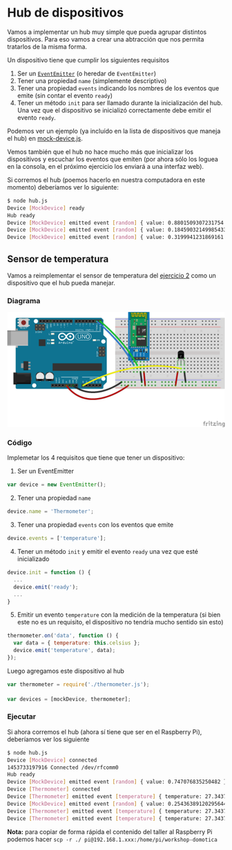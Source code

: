 # Hub de dispositivos

Vamos a implementar un hub muy simple que pueda agrupar distintos dispositivos. Para eso vamos a crear una abtracción que nos permita tratarlos de la misma forma.

Un dispositivo tiene que cumplir los siguientes requisitos

1. Ser un [``EventEmitter``](https://nodejs.org/api/events.html) (o heredar de ``EventEmitter``)
1. Tener una propiedad ``name`` (simplemente descriptivo)
1. Tener una propiedad ``events`` indicando los nombres de los eventos que emite (sin contar el evento ``ready``)
1. Tener un método ``init`` para ser llamado durante la inicialización del hub. Una vez que el dispositivo se inicializó correctamente debe emitir el evento ``ready``.

Podemos ver un ejemplo (ya incluído en la lista de dispositivos que maneja el hub) en [mock-device.js](mock-device.js).

Vemos también que el hub no hace mucho más que inicializar los dispositivos y escuchar los eventos que emiten (por ahora sólo los loguea en la consola, en el próximo ejercicio los enviará a una interfaz web).

Si corremos el hub (poemos hacerlo en nuestra computadora en este momento) deberíamos ver lo siguiente:

```bash
$ node hub.js
Device [MockDevice] ready
Hub ready
Device [MockDevice] emitted event [random] { value: 0.8801509307231754 }
Device [MockDevice] emitted event [random] { value: 0.18459032149985433 }
Device [MockDevice] emitted event [random] { value: 0.3199941231869161 }
```

## Sensor de temperatura

Vamos a reimplementar el sensor de temperatura del [ejercicio 2](../02_sensor-temperatura) como un dispositivo que el hub pueda manejar.

### Diagrama

![Sendor de temperatura con HC-06](sensor-temperatura-hc-06.png)

### Código

Implemetar los 4 requisitos que tiene que tener un dispositivo:

1. Ser un EventEmitter
```js
var device = new EventEmitter();
```

2. Tener una propiedad ``name``
```js
device.name = 'Thermometer';
```

3. Tener una propiedad ``events`` con los eventos que emite
```js
device.events = ['temperature'];
```

4. Tener un método ``init`` y emitir el evento ``ready`` una vez que esté inicializado
```js
device.init = function () {
  ...
  device.emit('ready');
  ...
}
```

5. Emitir un evento ``temperature`` con la medición de la temperatura (si bien este no es un requisito, el dispositivo no tendría mucho sentido sin esto)
```js
thermometer.on('data', function () {
  var data = { temperature: this.celsius };
  device.emit('temperature', data);
});
```

Luego agregamos este dispositivo al hub
```js
var thermometer = require('./thermometer.js');

var devices = [mockDevice, thermometer];
```

### Ejecutar

Si ahora corremos el hub (ahora sí tiene que ser en el Raspberry Pi), deberíamos ver los siguiente

```bash
$ node hub.js
Device [MockDevice] connected
1453733197916 Connected /dev/rfcomm0  
Hub ready
Device [MockDevice] emitted event [random] { value: 0.747076835250482 }
Device [Thermometer] connected
Device [Thermometer] emitted event [temperature] { temperature: 27.34375 }
Device [MockDevice] emitted event [random] { value: 0.25436389120295644 }
Device [Thermometer] emitted event [temperature] { temperature: 27.34375 }
Device [Thermometer] emitted event [temperature] { temperature: 27.34375 }
```

**Nota:** para copiar de forma rápida el contenido del taller al Raspberry Pi podemos hacer ``scp -r ./ pi@192.168.1.xxx:/home/pi/workshop-domotica``
